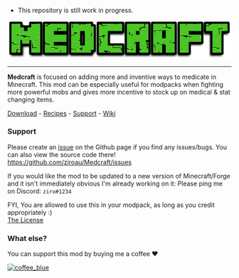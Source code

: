 - This repository is still work in progress. 

<img src="https://github.com/ziroau/Medcraft/blob/gh-pages/img/logos/Medcraft.png?raw=true">
<hr>
<strong>Medcraft</strong> is focused on adding more and inventive ways to medicate in Minecraft.
This mod can be especially useful for modpacks when fighting more powerful mobs and gives more incentive to stock up on medical & stat changing items.<br>

<a href="https://github.com/ziroau/Medcraft/releases">Download</a> - <a href="https://medcraft.ziroau.com/recipes">Recipes</a> - <a href="https://github.com/ziroau/Medcraft/issues">Support</a> - <a href="https://github.com/ziroau/Medcraft/wiki">Wiki</a>

### Support
Please create an [issue] on the Github page if you find any issues/bugs.
You can also view the source code there!
https://github.com/ziroau/Medcraft/issues

If you would like the mod to be updated to a new version of Minecraft/Forge and it isn't immediately obvious I'm already working on it:
Please ping me on Discord: `ziro#1234`

FYI, You are allowed to use this in your modpack, as long as you credit appropriately :)<br>
[The License]

### What else?
You can support this mod by buying me a coffee ❤

<a href="https://ko-fi.com/ziroau"><img width="300" alt="coffee_blue" src="https://www.ziroau.com/img/buttons/coffee_blue.png"></a>

[1.16.5]: <https://github.com/ziroau/Medcraft/releases/tags/1.0>
[issue]: <https://github.com/ziroau/Medcraft/issues>
[here!]: <https://medcraft.ziroau.com/recipes>
[The License]: <https://github.com/ziroau/Medcraft/blob/main/LICENSE>



